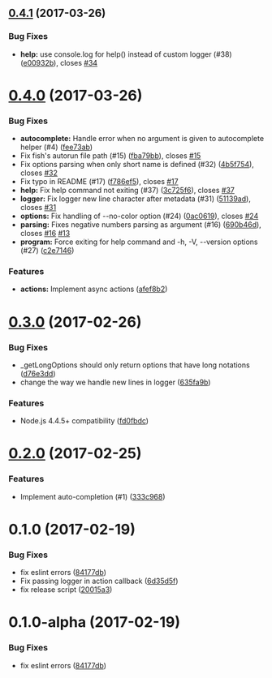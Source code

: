 <a name="0.4.1"></a>
## [0.4.1](https://github.com/mattallty/Caporal.js/compare/v0.4.0...v0.4.1) (2017-03-26)


### Bug Fixes

* **help:** use console.log for help() instead of custom logger (#38) ([e00932b](https://github.com/mattallty/Caporal.js/commit/e00932b)), closes [#34](https://github.com/mattallty/Caporal.js/issues/34)



<a name="0.4.0"></a>
# [0.4.0](https://github.com/mattallty/Caporal.js/compare/v0.3.0...v0.4.0) (2017-03-26)


### Bug Fixes

* **autocomplete:** Handle error when no argument is given to autocomplete helper (#4) ([fee73ab](https://github.com/mattallty/Caporal.js/commit/fee73ab))
* Fix fish's autorun file path (#15) ([fba79bb](https://github.com/mattallty/Caporal.js/commit/fba79bb)), closes [#15](https://github.com/mattallty/Caporal.js/issues/15)
* Fix options parsing when only short name is defined (#32) ([4b5f754](https://github.com/mattallty/Caporal.js/commit/4b5f754)), closes [#32](https://github.com/mattallty/Caporal.js/issues/32)
* Fix typo in README (#17) ([f786ef5](https://github.com/mattallty/Caporal.js/commit/f786ef5)), closes [#17](https://github.com/mattallty/Caporal.js/issues/17)
* **help:** Fix help command not exiting (#37) ([3c725f6](https://github.com/mattallty/Caporal.js/commit/3c725f6)), closes [#37](https://github.com/mattallty/Caporal.js/issues/37)
* **logger:** Fix logger new line character after metadata (#31) ([51139ad](https://github.com/mattallty/Caporal.js/commit/51139ad)), closes [#31](https://github.com/mattallty/Caporal.js/issues/31)
* **options:** Fix handling of --no-color option (#24) ([0ac0619](https://github.com/mattallty/Caporal.js/commit/0ac0619)), closes [#24](https://github.com/mattallty/Caporal.js/issues/24)
* **parsing:** Fixes negative numbers parsing as argument (#16) ([690b46d](https://github.com/mattallty/Caporal.js/commit/690b46d)), closes [#16](https://github.com/mattallty/Caporal.js/issues/16) [#13](https://github.com/mattallty/Caporal.js/issues/13)
* **program:** Force exiting for help command and -h, -V, --version options (#27) ([c2e7146](https://github.com/mattallty/Caporal.js/commit/c2e7146))


### Features

* **actions:** Implement async actions ([afef8b2](https://github.com/mattallty/Caporal.js/commit/afef8b2))



<a name="0.3.0"></a>
# [0.3.0](https://github.com/mattallty/Caporal.js/compare/v0.2.0...v0.3.0) (2017-02-26)


### Bug Fixes

* _getLongOptions should only return options that have long notations ([d76e3dd](https://github.com/mattallty/Caporal.js/commit/d76e3dd))
* change the way we handle new lines in logger ([635fa9b](https://github.com/mattallty/Caporal.js/commit/635fa9b))


### Features

* Node.js 4.4.5+ compatibility ([fd0fbdc](https://github.com/mattallty/Caporal.js/commit/fd0fbdc))



<a name="0.2.0"></a>
# [0.2.0](https://github.com/mattallty/Caporal.js/compare/v0.1.0...v0.2.0) (2017-02-25)


### Features

* Implement auto-completion (#1) ([333c968](https://github.com/mattallty/Caporal.js/commit/333c968))



<a name="0.1.0"></a>
# 0.1.0 (2017-02-19)


### Bug Fixes

* fix eslint errors ([84177db](https://github.com/mattallty/Caporal.js/commit/84177db))
* Fix passing logger in action callback ([6d35d5f](https://github.com/mattallty/Caporal.js/commit/6d35d5f))
* fix release script ([20015a3](https://github.com/mattallty/Caporal.js/commit/20015a3))





<a name="0.1.0-alpha"></a>
# 0.1.0-alpha (2017-02-19)

### Bug Fixes

* fix eslint errors ([84177db](https://github.com/mattallty/Caporal.js/commit/84177db))




